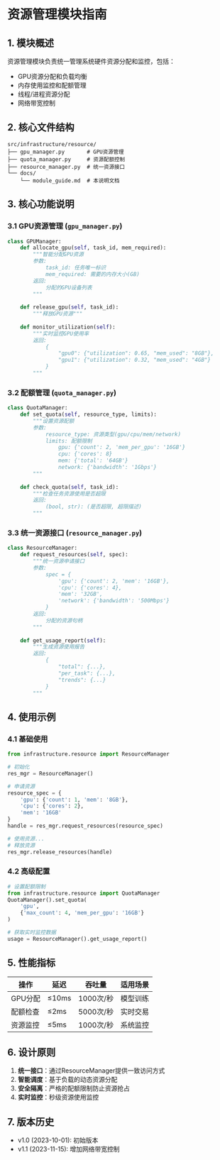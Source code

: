 # 资源管理模块指南

## 1. 模块概述
资源管理模块负责统一管理系统硬件资源分配和监控，包括：
- GPU资源分配和负载均衡
- 内存使用监控和配额管理
- 线程/进程资源分配
- 网络带宽控制

## 2. 核心文件结构
```
src/infrastructure/resource/
├── gpu_manager.py       # GPU资源管理
├── quota_manager.py     # 资源配额控制  
├── resource_manager.py  # 统一资源接口
└── docs/
    └── module_guide.md  # 本说明文档
```

## 3. 核心功能说明

### 3.1 GPU资源管理 (`gpu_manager.py`)
```python
class GPUManager:
    def allocate_gpu(self, task_id, mem_required):
        """智能分配GPU资源
        参数:
            task_id: 任务唯一标识
            mem_required: 需要的内存大小(GB)
        返回:
            分配的GPU设备列表
        """
        
    def release_gpu(self, task_id):
        """释放GPU资源"""
        
    def monitor_utilization(self):
        """实时监控GPU使用率
        返回:
            {
                "gpu0": {"utilization": 0.65, "mem_used": "8GB"},
                "gpu1": {"utilization": 0.32, "mem_used": "4GB"}
            }
        """
```

### 3.2 配额管理 (`quota_manager.py`)
```python
class QuotaManager:
    def set_quota(self, resource_type, limits):
        """设置资源配额
        参数:
            resource_type: 资源类型(gpu/cpu/mem/network)
            limits: 配额限制
                gpu: {'count': 2, 'mem_per_gpu': '16GB'}
                cpu: {'cores': 8}
                mem: {'total': '64GB'}
                network: {'bandwidth': '1Gbps'}
        """
        
    def check_quota(self, task_id):
        """检查任务资源使用是否超限
        返回:
            (bool, str): (是否超限, 超限描述)
        """
```

### 3.3 统一资源接口 (`resource_manager.py`)
```python
class ResourceManager:
    def request_resources(self, spec):
        """统一资源申请接口
        参数:
            spec = {
                'gpu': {'count': 2, 'mem': '16GB'},
                'cpu': {'cores': 4},
                'mem': '32GB',
                'network': {'bandwidth': '500Mbps'}
            }
        返回:
            分配的资源句柄
        """
        
    def get_usage_report(self):
        """生成资源使用报告
        返回:
            {
                "total": {...},
                "per_task": {...},
                "trends": {...}
            }
        """
```

## 4. 使用示例

### 4.1 基础使用
```python
from infrastructure.resource import ResourceManager

# 初始化
res_mgr = ResourceManager()

# 申请资源
resource_spec = {
    'gpu': {'count': 1, 'mem': '8GB'},
    'cpu': {'cores': 2},
    'mem': '16GB'
}
handle = res_mgr.request_resources(resource_spec)

# 使用资源...
# 释放资源
res_mgr.release_resources(handle)
```

### 4.2 高级配置
```python
# 设置配额限制
from infrastructure.resource import QuotaManager
QuotaManager().set_quota(
    'gpu', 
    {'max_count': 4, 'mem_per_gpu': '16GB'}
)

# 获取实时监控数据
usage = ResourceManager().get_usage_report()
```

## 5. 性能指标
| 操作 | 延迟 | 吞吐量 | 适用场景 |
|------|------|--------|----------|
| GPU分配 | ≤10ms | 1000次/秒 | 模型训练 |
| 配额检查 | ≤2ms | 5000次/秒 | 实时交易 |
| 资源监控 | ≤5ms | 1000次/秒 | 系统监控 |

## 6. 设计原则
1. **统一接口**：通过ResourceManager提供一致访问方式
2. **智能调度**：基于负载的动态资源分配
3. **安全隔离**：严格的配额限制防止资源抢占
4. **实时监控**：秒级资源使用监控

## 7. 版本历史
- v1.0 (2023-10-01): 初始版本
- v1.1 (2023-11-15): 增加网络带宽控制
